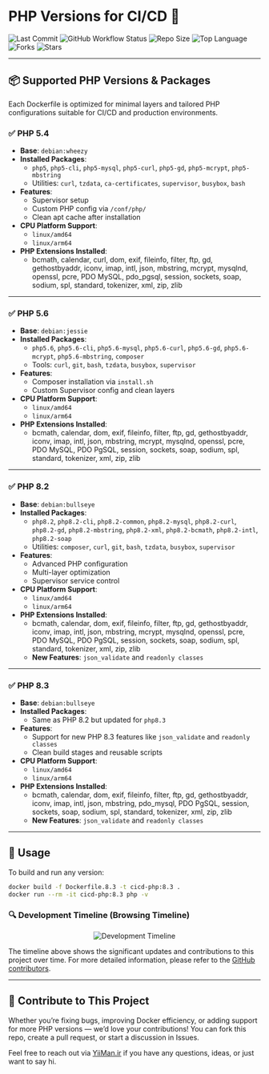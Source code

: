 # PHP Versions for CI/CD 🧪

![Last Commit](https://img.shields.io/github/last-commit/zanjire/php-for-cicd?style=flat-square)
![GitHub Workflow Status](https://img.shields.io/github/actions/workflow/status/zanjire/php-for-cicd/main.yml?style=flat-square)
![Repo Size](https://img.shields.io/github/repo-size/zanjire/php-for-cicd?style=flat-square)
![Top Language](https://img.shields.io/github/languages/top/zanjire/php-for-cicd?style=flat-square)
![Forks](https://img.shields.io/github/forks/zanjire/php-for-cicd?style=social)
![Stars](https://img.shields.io/github/stars/zanjire/php-for-cicd?style=social)

---

## 📦 Supported PHP Versions & Packages

Each Dockerfile is optimized for minimal layers and tailored PHP configurations suitable for CI/CD and production environments.

### ✅ PHP 5.4

- **Base**: `debian:wheezy`
- **Installed Packages**:
  - `php5`, `php5-cli`, `php5-mysql`, `php5-curl`, `php5-gd`, `php5-mcrypt`, `php5-mbstring`
  - Utilities: `curl`, `tzdata`, `ca-certificates`, `supervisor`, `busybox`, `bash`
- **Features**:
  - Supervisor setup
  - Custom PHP config via `/conf/php/`
  - Clean apt cache after installation
- **CPU Platform Support**: 
  - `linux/amd64`
  - `linux/arm64`
- **PHP Extensions Installed**:
  - bcmath, calendar, curl, dom, exif, fileinfo, filter, ftp, gd, gethostbyaddr, iconv, imap, intl, json, mbstring, mcrypt, mysqlnd, openssl, pcre, PDO MySQL, pdo_pgsql, session, sockets, soap, sodium, spl, standard, tokenizer, xml, zip, zlib

---

### ✅ PHP 5.6

- **Base**: `debian:jessie`
- **Installed Packages**:
  - `php5.6`, `php5.6-cli`, `php5.6-mysql`, `php5.6-curl`, `php5.6-gd`, `php5.6-mcrypt`, `php5.6-mbstring`, `composer`
  - Tools: `curl`, `git`, `bash`, `tzdata`, `busybox`, `supervisor`
- **Features**:
  - Composer installation via `install.sh`
  - Custom Supervisor config and clean layers
- **CPU Platform Support**: 
  - `linux/amd64`
  - `linux/arm64`
- **PHP Extensions Installed**:
  - bcmath, calendar, dom, exif, fileinfo, filter, ftp, gd, gethostbyaddr, iconv, imap, intl, json, mbstring, mcrypt, mysqlnd, openssl, pcre, PDO MySQL, PDO PgSQL, session, sockets, soap, sodium, spl, standard, tokenizer, xml, zip, zlib

---

### ✅ PHP 8.2

- **Base**: `debian:bullseye`
- **Installed Packages**:
  - `php8.2`, `php8.2-cli`, `php8.2-common`, `php8.2-mysql`, `php8.2-curl`, `php8.2-gd`, `php8.2-mbstring`, `php8.2-xml`, `php8.2-bcmath`, `php8.2-intl`, `php8.2-soap`
  - Utilities: `composer`, `curl`, `git`, `bash`, `tzdata`, `busybox`, `supervisor`
- **Features**:
  - Advanced PHP configuration
  - Multi-layer optimization
  - Supervisor service control
- **CPU Platform Support**: 
  - `linux/amd64`
  - `linux/arm64`
- **PHP Extensions Installed**:
  - bcmath, calendar, dom, exif, fileinfo, filter, ftp, gd, gethostbyaddr, iconv, imap, intl, json, mbstring, mcrypt, mysqlnd, openssl, pcre, PDO MySQL, PDO PgSQL, session, sockets, soap, sodium, spl, standard, tokenizer, xml, zip, zlib
  - **New Features**: `json_validate` and `readonly classes`

---

### ✅ PHP 8.3

- **Base**: `debian:bullseye`
- **Installed Packages**:
  - Same as PHP 8.2 but updated for `php8.3`
- **Features**:
  - Support for new PHP 8.3 features like `json_validate` and `readonly classes`
  - Clean build stages and reusable scripts
- **CPU Platform Support**: 
  - `linux/amd64`
  - `linux/arm64`
- **PHP Extensions Installed**:
  - bcmath, calendar, dom, exif, fileinfo, filter, ftp, gd, gethostbyaddr, iconv, imap, intl, json, mbstring, pdo_mysql, PDO PgSQL, session, sockets, soap, sodium, spl, standard, tokenizer, xml, zip, zlib
  - **New Features**: `json_validate` and `readonly classes`

---

## 🚀 Usage

To build and run any version:

```bash
docker build -f Dockerfile.8.3 -t cicd-php:8.3 .
docker run --rm -it cicd-php:8.3 php -v
```

### 🔍 Development Timeline (Browsing Timeline)

<div style="text-align: center;">
  <img src="https://miro.com/app/board/o9J_kH-47jg=/b!rT1LWQZ5l2c2Mxk0Y6uF8A/image.png?amp=1" alt="Development Timeline"/>
</div>

The timeline above shows the significant updates and contributions to this project over time. For more detailed information, please refer to the [GitHub contributors](https://github.com/zanjire/php-for-cicd/graphs/contributors).

---

## 🤝 Contribute to This Project
Whether you’re fixing bugs, improving Docker efficiency, or adding support for more PHP versions — we’d love your contributions! You can fork this repo, create a pull request, or start a discussion in Issues.

Feel free to reach out via [YiiMan.ir](https://yiiman.ir) if you have any questions, ideas, or just want to say hi.